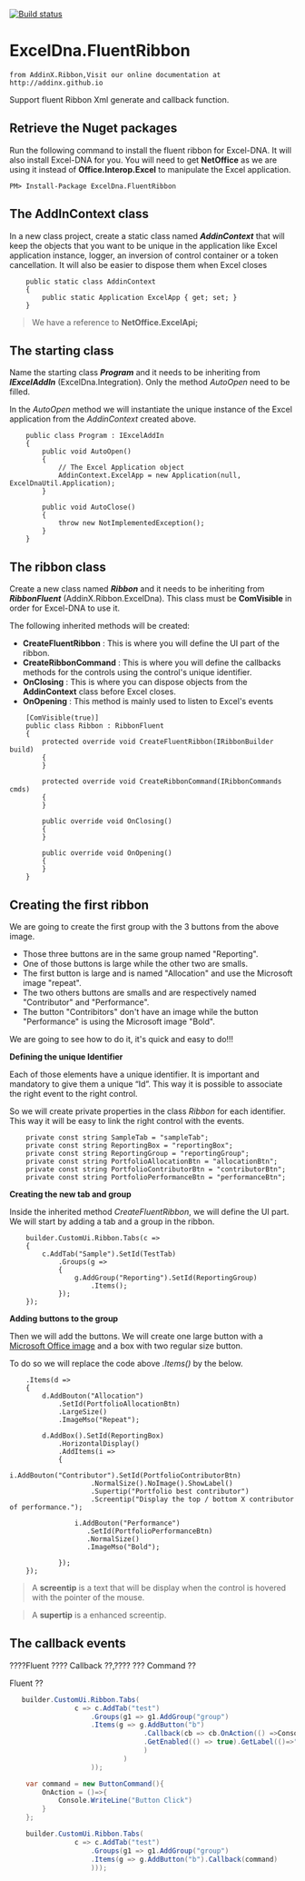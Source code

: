 [![Build status](https://ci.appveyor.com/api/projects/status/hqk5jyu3x3g8qfq9?svg=true)](https://ci.appveyor.com/project/zwq000/exceldna-fluentribbon)

# ExcelDna.FluentRibbon
    from AddinX.Ribbon,Visit our online documentation at http://addinx.github.io

Support fluent Ribbon Xml generate and callback function.


## Retrieve the Nuget packages

Run the following command to install the fluent ribbon for Excel-DNA. It will also install Excel-DNA for you.
You will need to get **NetOffice** as we are using it instead of **Office.Interop.Excel** to manipulate the Excel application.

```
PM> Install-Package ExcelDna.FluentRibbon
```

## The AddInContext class

In a new class project, create a static class named ***AddinContext*** that will keep the objects that you want to be unique in the application like Excel application instance, logger, an inversion of control container or a token cancellation. It will also be easier to dispose them when Excel closes

```
    public static class AddinContext
    {
        public static Application ExcelApp { get; set; }
    }
```

> We have a reference to <b>NetOffice.ExcelApi;</b>



## The starting class

Name the starting class ***Program*** and it needs to be inheriting from  ***IExcelAddIn*** (ExcelDna.Integration).
Only the method *AutoOpen* need to be filled.

In the *AutoOpen* method we will instantiate the unique instance of the Excel application from the *AddinContext* created above.

```
    public class Program : IExcelAddIn
    {
        public void AutoOpen()
        {
            // The Excel Application object
            AddinContext.ExcelApp = new Application(null, ExcelDnaUtil.Application);
        }

        public void AutoClose()
        {
            throw new NotImplementedException();
        }
    }
```

## The ribbon class

Create a new class named ***Ribbon*** and it needs to be inheriting from  ***RibbonFluent*** (AddinX.Ribbon.ExcelDna).
This class must be **ComVisible** in order for Excel-DNA to use it.

The following inherited methods will be created:

* **CreateFluentRibbon** : This is where you will define the UI part of the ribbon.
* **CreateRibbonCommand** : This is where you will define the callbacks methods for the controls using the control's unique identifier.
* **OnClosing** : This is where you can dispose objects from the **AddinContext** class before Excel closes.
* **OnOpening** : This method is mainly used to listen to Excel's events

```
    [ComVisible(true)]
    public class Ribbon : RibbonFluent
    {
        protected override void CreateFluentRibbon(IRibbonBuilder build)
        {
        }

        protected override void CreateRibbonCommand(IRibbonCommands cmds)
        {
        }

        public override void OnClosing()
        {
        }

        public override void OnOpening()
        {
        }
    }
```

## Creating the first ribbon
 
We are going to create the first group with the 3 buttons from the above image.

 * Those three buttons are in the same group named "Reporting".
 * One of those buttons is large while the other two are smalls.
 * The first button is large and is named "Allocation" and use the Microsoft image "repeat".
 * The two others buttons are smalls and are respectively named "Contributor" and "Performance".
 * The button "Contribitors" don't have an image while the button "Performance" is using the Microsoft image "Bold".

We are going to see how to do it, it's quick and easy to do!!!

**Defining the unique Identifier**

Each of those elements have a unique identifier. It is important and mandatory to give them a unique “Id”. This way it is possible to associate the right event to the right control.

So we will create private properties in the class *Ribbon* for each identifier. This way it will be easy to link the right control with the events.

```
    private const string SampleTab = "sampleTab";
    private const string ReportingBox = "reportingBox";
    private const string ReportingGroup = "reportingGroup";	
    private const string PortfolioAllocationBtn = "allocationBtn";
    private const string PortfolioContributorBtn = "contributorBtn";
    private const string PortfolioPerformanceBtn = "performanceBtn";    
```

**Creating the new tab and group**

Inside the inherited method *CreateFluentRibbon*, we will define the UI part. We will start by adding a tab and a group in the ribbon.

```
	builder.CustomUi.Ribbon.Tabs(c =>
	{
		c.AddTab("Sample").SetId(TestTab)
		    .Groups(g =>
		    {
		        g.AddGroup("Reporting").SetId(ReportingGroup)
		            .Items(); 
		    });
	});
```

**Adding buttons to the group**

Then we will add the buttons. We will create one large button with a [Microsoft Office image](https://imagemso.codeplex.com/) and a box with two regular size button. 

To do so we will replace the code above *.Items()* by the below.

```
	.Items(d =>
	{
	    d.AddBouton("Allocation")
	        .SetId(PortfolioAllocationBtn)
	        .LargeSize()
	        .ImageMso("Repeat");

	    d.AddBox().SetId(ReportingBox)
	        .HorizontalDisplay()
	        .AddItems(i =>
	        {  
	            i.AddBouton("Contributor").SetId(PortfolioContributorBtn)
	                .NormalSize().NoImage().ShowLabel()
	                .Supertip("Portfolio best contributor")
	                .Screentip("Display the top / bottom X contributor of performance.");

	            i.AddBouton("Performance")
	               .SetId(PortfolioPerformanceBtn)
	               .NormalSize()
	               .ImageMso("Bold");

	        });
	});
```


> A <strong>screentip</strong> is a text that will be display when the control is hovered with the pointer of the mouse.  

> A <strong>supertip</strong> is a enhanced screentip.



## The callback events

????Fluent ???? Callback ??,???? ??? Command ??

Fluent ??
```C#
   builder.CustomUi.Ribbon.Tabs(
                c => c.AddTab("test")
                    .Groups(g1 => g1.AddGroup("group")
                    .Items(g => g.AddButton("b")
                                 .Callback(cb => cb.OnAction(() =>Console.WriteLine("Test Button"))
                                 .GetEnabled(() => true).GetLabel(()=>"Button Callback")
                                 )
                            )
                    ));
```

```c#
    var command = new ButtonCommand(){
        OnAction = ()=>{
            Console.WriteLine("Button Click")
        }
    };

    builder.CustomUi.Ribbon.Tabs(
                c => c.AddTab("test")
                    .Groups(g1 => g1.AddGroup("group")
                    .Items(g => g.AddButton("b").Callback(command)
                    )));

```
